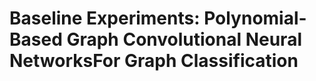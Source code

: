 # Baseline Experiments: Polynomial-Based Graph Convolutional Neural NetworksFor Graph Classification



